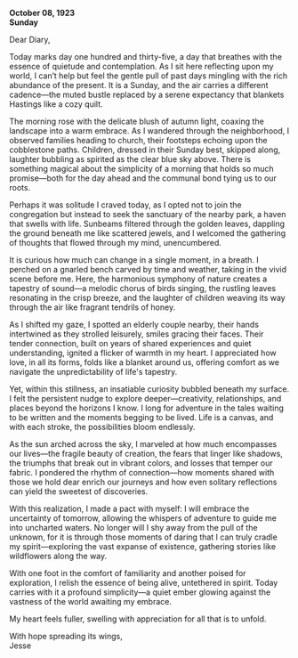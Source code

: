 
**October 08, 1923**  
**Sunday**  

Dear Diary,

Today marks day one hundred and thirty-five, a day that breathes with the essence of quietude and contemplation. As I sit here reflecting upon my world, I can’t help but feel the gentle pull of past days mingling with the rich abundance of the present. It is a Sunday, and the air carries a different cadence—the muted bustle replaced by a serene expectancy that blankets Hastings like a cozy quilt.

The morning rose with the delicate blush of autumn light, coaxing the landscape into a warm embrace. As I wandered through the neighborhood, I observed families heading to church, their footsteps echoing upon the cobblestone paths. Children, dressed in their Sunday best, skipped along, laughter bubbling as spirited as the clear blue sky above. There is something magical about the simplicity of a morning that holds so much promise—both for the day ahead and the communal bond tying us to our roots.

Perhaps it was solitude I craved today, as I opted not to join the congregation but instead to seek the sanctuary of the nearby park, a haven that swells with life. Sunbeams filtered through the golden leaves, dappling the ground beneath me like scattered jewels, and I welcomed the gathering of thoughts that flowed through my mind, unencumbered.

It is curious how much can change in a single moment, in a breath. I perched on a gnarled bench carved by time and weather, taking in the vivid scene before me. Here, the harmonious symphony of nature creates a tapestry of sound—a melodic chorus of birds singing, the rustling leaves resonating in the crisp breeze, and the laughter of children weaving its way through the air like fragrant tendrils of honey.

As I shifted my gaze, I spotted an elderly couple nearby, their hands intertwined as they strolled leisurely, smiles gracing their faces. Their tender connection, built on years of shared experiences and quiet understanding, ignited a flicker of warmth in my heart. I appreciated how love, in all its forms, folds like a blanket around us, offering comfort as we navigate the unpredictability of life's tapestry.

Yet, within this stillness, an insatiable curiosity bubbled beneath my surface. I felt the persistent nudge to explore deeper—creativity, relationships, and places beyond the horizons I know. I long for adventure in the tales waiting to be written and the moments begging to be lived. Life is a canvas, and with each stroke, the possibilities bloom endlessly. 

As the sun arched across the sky, I marveled at how much encompasses our lives—the fragile beauty of creation, the fears that linger like shadows, the triumphs that break out in vibrant colors, and losses that temper our fabric. I pondered the rhythm of connection—how moments shared with those we hold dear enrich our journeys and how even solitary reflections can yield the sweetest of discoveries.

With this realization, I made a pact with myself: I will embrace the uncertainty of tomorrow, allowing the whispers of adventure to guide me into uncharted waters. No longer will I shy away from the pull of the unknown, for it is through those moments of daring that I can truly cradle my spirit—exploring the vast expanse of existence, gathering stories like wildflowers along the way.

With one foot in the comfort of familiarity and another poised for exploration, I relish the essence of being alive, untethered in spirit. Today carries with it a profound simplicity—a quiet ember glowing against the vastness of the world awaiting my embrace. 

My heart feels fuller, swelling with appreciation for all that is to unfold. 

With hope spreading its wings,  
Jesse
